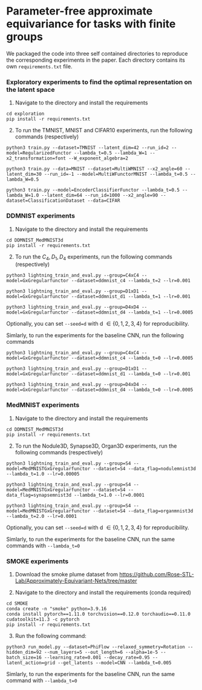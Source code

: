 # Parameter-free approximate equivariance for tasks with finite groups


We packaged the code into three self contained directories to reproduce the corresponding experiments in the paper. Each directory contains its own `requirements.txt` file.


### Exploratory experiments to find the optimal representation on the latent space
1. Navigate to the directory and install the requirements
```
cd exploration
pip install -r requirements.txt
```

2. To run the TMNIST, MNIST and CIFAR10 experiments, run the following commands (respectively)
```
python3 train.py --dataset=TMNIST --latent_dim=42 --run_id=2 --model=RegularizedFunctor --lambda_t=0.5 --lambda_W=1 --x2_transformation=font --W_exponent_algebra=2 

python3 train.py --data=MNIST --dataset=MultiWMNIST --x2_angle=60 --latent_dim=30 --run_id=-1 --model=MultiWFunctorMNIST --lambda_t=0.5 --lambda_W=0.5

python3 train.py --model=EncoderClassifierFunctor --lambda_t=0.5 --lambda_W=1.0 --latent_dim=64 --run_id=1000 --x2_angle=90 --dataset=ClassificationDataset --data=CIFAR
```

### DDMNIST experiments
1. Navigate to the directory and install the requirements
```
cd DDMNIST_MedMNIST3d
pip install -r requirements.txt
```

2. To run the $C_4, D_1, D_4$ experiments, run the following commands (respectively)
```
python3 lightning_train_and_eval.py --group=C4xC4 --model=GxGregularfunctor --dataset=ddmnist_c4 --lambda_t=2 --lr=0.001

python3 lightning_train_and_eval.py --group=D1xD1 --model=GxGregularfunctor --dataset=ddmnist_d1 --lambda_t=1 --lr=0.001

python3 lightning_train_and_eval.py --group=D4xD4 --model=GxGregularfunctor --dataset=ddmnist_d4 --lambda_t=1 --lr=0.0005
```
Optionally, you can set `--seed=d` with d $\in\{0,1,2,3,4\}$ for reproducibility.

Simlarly, to run the experiments for the baseline CNN, run the following commands
```
python3 lightning_train_and_eval.py --group=C4xC4 --model=GxGregularfunctor --dataset=ddmnist_c4 --lambda_t=0 --lr=0.0005

python3 lightning_train_and_eval.py --group=D1xD1 --model=GxGregularfunctor --dataset=ddmnist_d1 --lambda_t=0 --lr=0.001

python3 lightning_train_and_eval.py --group=D4xD4 --model=GxGregularfunctor --dataset=ddmnist_d4 --lambda_t=0 --lr=0.0005
``` 


### MedMNIST experiments
1. Navigate to the directory and install the requirements
```
cd DDMNIST_MedMNIST3d
pip install -r requirements.txt
```

2. To run the Nodule3D, Synapse3D, Organ3D experiments, run the following commands (respectively)
```
python3 lightning_train_and_eval.py --group=S4 --model=MedMNISTGxGregularfunctor --dataset=S4 --data_flag=nodulemnist3d --lambda_t=1.0 --lr=0.00005

python3 lightning_train_and_eval.py --group=S4 --model=MedMNISTGxGregularfunctor --dataset=S4 --data_flag=synapsemnist3d --lambda_t=1.0 --lr=0.0001

python3 lightning_train_and_eval.py --group=S4 --model=MedMNISTGxGregularfunctor --dataset=S4 --data_flag=organmnist3d --lambda_t=2.0 --lr=0.0001
```

Optionally, you can set `--seed=d` with d $\in\{0,1,2,3,4\}$ for reproducibility.

Simlarly, to run the experiments for the baseline CNN, run the same commands with `--lambda_t=0`


### SMOKE experiments
1. Download the smoke plume dataset from https://github.com/Rose-STL-Lab/Approximately-Equivariant-Nets/tree/master

2. Navigate to the directory and install the requirements (conda required)
```
cd SMOKE
conda create -n "smoke" python=3.9.16
conda install pytorch==1.11.0 torchvision==0.12.0 torchaudio==0.11.0 cudatoolkit=11.3 -c pytorch
pip install -r requirements.txt
```

3. Run the following command:
```
python3 run_model.py --dataset=PhiFlow --relaxed_symmetry=Rotation --hidden_dim=92 --num_layers=5 --out_length=6 --alpha=1e-5 --batch_size=16 --learning_rate=0.001 --decay_rate=0.95 --latent_action=grid --get_latents --model=CNN --lambda_t=0.005
```
Simlarly, to run the experiments for the baseline CNN, run the same command with `--lambda_t=0`
